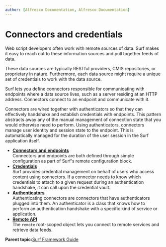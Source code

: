 ```yaml
---
author: [Alfresco Documentation, Alfresco Documentation]
---
```


# Connectors and credentials

Web script developers often work with remote sources of data. Surf makes it easy to reach out to these information sources and pull together feeds of data.

These data sources are typically RESTful providers, CMIS repositories, or proprietary in nature. Furthermore, each data source might require a unique set of credentials to work with the data source.

Surf lets you define connectors responsible for communicating with endpoints where a data source lives, such as a server residing at an HTTP address. Connectors connect to an endpoint and communicate with it.

Connectors are wired together with authenticators so that they can effectively handshake and establish credentials with endpoints. This pattern abstracts away any of the manual management of connection state that you would otherwise need to perform. Using authenticators, connectors manage user identity and session state to the endpoint. This is automatically managed for the duration of the user session in the Surf application itself.

-   **[Connectors and endpoints](../concepts/surf-connectors-endpoints.md)**  
Connectors and endpoints are both defined through simple configuration as part of Surf's remote configuration block.
-   **[Credentials](../concepts/surf-credentials.md)**  
Surf provides credential management on behalf of users who access content using connectors. If a connector needs to know which credentials to attach to a given request during an authentication handshake, it can call upon the credential vault.
-   **[Authenticators](../concepts/surf-authenticators.md)**  
Authenticating connectors are connectors that have authenticators plugged into them. An authenticator is a class that knows how to perform an authentication handshake with a specific kind of service or application.
-   **[Remote API](../concepts/surf-remote-api.md)**  
The `remote` root-scoped object lets you connect to remote services and retrieve data feeds.

**Parent topic:**[Surf Framework Guide](../concepts/surf-fwork-intro.md)

